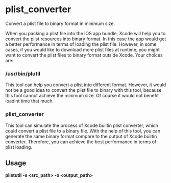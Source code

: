 # plist_converter
Convert a plist file to binary format in minimum size.

When you packing a plist file into the iOS app bundle, Xcode will help you to convert the plist resources into binary format. In this case the app would get a better performance in terms of loading the plist file. However, in some cases, if you would like to download more plist files at runtime, you might want to convert the plist files to binary format outside Xcode. Your choices are:

### /usr/bin/plutil

This tool can help you convert a plist into different format. However, it would not be a good idea to convert the plist file to binary with this tool, because this tool cannot achieve the minimum size. Of course it would not benefit loadint time that much.

### plist_converter

This tool can simulate the process of Xcode builtin plist converter, which could convert a plist file to a binary file. With the help of this tool, you can generate the same binary format compare to the output of Xcode builtin converter. Therefore, you can achieve the best performance in terms of plist loading.

## Usage

**plistutil -s <src_path> -o <output_path>**
